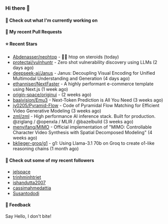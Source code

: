 ### Hi there 👋

#### 👷 Check out what I'm currently working on

#### 🔨 My recent Pull Requests


#### ⭐ Recent Stars

- [Abdenasser/neohtop](https://github.com/Abdenasser/neohtop) - 💪🏻 htop on steroids (today)
- [protectai/vulnhuntr](https://github.com/protectai/vulnhuntr) - Zero shot vulnerability discovery using LLMs (2 days ago)
- [deepseek-ai/Janus](https://github.com/deepseek-ai/Janus) - Janus: Decoupling Visual Encoding for Unified Multimodal Understanding and Generation (4 days ago)
- [ethanniser/NextFaster](https://github.com/ethanniser/NextFaster) - A highly performant e-commerce template using Next.js  (1 week ago)
- [origin-space/originui](https://github.com/origin-space/originui) -  (2 weeks ago)
- [baaivision/Emu3](https://github.com/baaivision/Emu3) - Next-Token Prediction is All You Need (3 weeks ago)
- [jy0205/Pyramid-Flow](https://github.com/jy0205/Pyramid-Flow) - Code of Pyramidal Flow Matching for Efficient Video Generative Modeling (3 weeks ago)
- [zml/zml](https://github.com/zml/zml) - High performance AI inference stack. Built for production. @ziglang / @openxla / MLIR / @bazelbuild (3 weeks ago)
- [menyifang/MIMO](https://github.com/menyifang/MIMO) - Official implementation of &#34;MIMO: Controllable Character Video Synthesis with Spatial Decomposed Modeling&#34; (4 weeks ago)
- [bklieger-groq/g1](https://github.com/bklieger-groq/g1) - g1: Using Llama-3.1 70b on Groq to create o1-like reasoning chains (1 month ago)

#### 👯 Check out some of my recent followers

- [jelspace](https://github.com/jelspace)
- [trinhminhtriet](https://github.com/trinhminhtriet)
- [ishandutta2007](https://github.com/ishandutta2007)
- [cassimahmedattia](https://github.com/cassimahmedattia)
- [Susantododi](https://github.com/Susantododi)

#### 💬 Feedback

Say Hello, I don't bite!